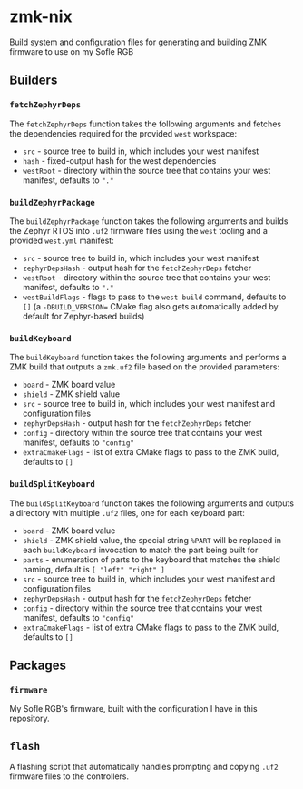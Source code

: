 # zmk-nix

Build system and configuration files for generating and building ZMK firmware to use on my Sofle RGB


## Builders

### `fetchZephyrDeps`

The `fetchZephyrDeps` function takes the following arguments and fetches the dependencies required for the provided `west` workspace:

* `src` - source tree to build in, which includes your west manifest
* `hash` - fixed-output hash for the west dependencies
* `westRoot` - directory within the source tree that contains your west manifest, defaults to `"."`


### `buildZephyrPackage`

The `buildZephyrPackage` function takes the following arguments and builds the Zephyr RTOS into `.uf2` firmware files using the `west` tooling and a provided `west.yml` manifest:

* `src` - source tree to build in, which includes your west manifest
* `zephyrDepsHash` - output hash for the `fetchZephyrDeps` fetcher
* `westRoot` - directory within the source tree that contains your west manifest, defaults to `"."`
* `westBuildFlags` - flags to pass to the `west build` command, defaults to `[]` (a `-DBUILD_VERSION=` CMake flag also gets automatically added by default for Zephyr-based builds)


### `buildKeyboard`

The `buildKeyboard` function takes the following arguments and performs a ZMK build that outputs a `zmk.uf2` file based on the provided parameters:

* `board` - ZMK board value
* `shield` - ZMK shield value
* `src` - source tree to build in, which includes your west manifest and configuration files
* `zephyrDepsHash` - output hash for the `fetchZephyrDeps` fetcher
* `config` - directory within the source tree that contains your west manifest, defaults to `"config"`
* `extraCmakeFlags` - list of extra CMake flags to pass to the ZMK build, defaults to `[]`


### `buildSplitKeyboard`

The `buildSplitKeyboard` function takes the following arguments and outputs a directory with multiple `.uf2` files, one for each keyboard part:

* `board` - ZMK board value
* `shield` - ZMK shield value, the special string `%PART` will be replaced in each `buildKeyboard` invocation to match the part being built for
* `parts` - enumeration of parts to the keyboard that matches the shield naming, default is `[ "left" "right" ]`
* `src` - source tree to build in, which includes your west manifest and configuration files
* `zephyrDepsHash` - output hash for the `fetchZephyrDeps` fetcher
* `config` - directory within the source tree that contains your west manifest, defaults to `"config"`
* `extraCmakeFlags` - list of extra CMake flags to pass to the ZMK build, defaults to `[]`


## Packages

### `firmware`

My Sofle RGB's firmware, built with the configuration I have in this repository.


## `flash`

A flashing script that automatically handles prompting and copying `.uf2` firmware files to the controllers.
